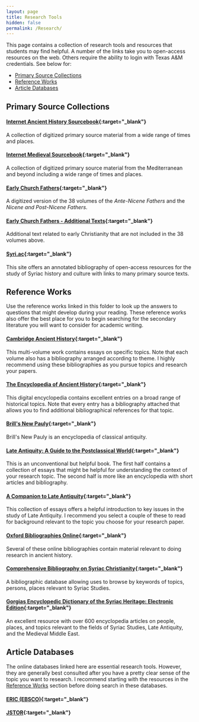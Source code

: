 ```yaml
---
layout: page
title: Research Tools
hidden: false
permalink: /Research/
---
```

This page contains a collection of research tools and resources that
students may find helpful. A number of the links take you to open-access 
resources on the web. Others require the ability to login with Texas A&M 
credentials. See below for:
* [Primary Source Collections](#primaries)
* [Reference Works](#reference)
* [Article Databases](#databases)

## <a name="primaries"/>Primary Source Collections

#### [Internet Ancient History Sourcebook](https://sourcebooks.fordham.edu/ancient/asbook.asp){:target="_blank"}
A collection of digitized primary source material from a wide range of times and places. 

#### [Internet Medieval Sourcebook](https://sourcebooks.fordham.edu/sbook.asp){:target="_blank"}
A collection of digitized primary source material from the Mediterranean and beyond 
including a wide range of times and places.

#### [Early Church Fathers](http://www.tertullian.org/fathers2/){:target="_blank"}
A digitized version of the 38 volumes of the _Ante-Nicene Fathers_ and the 
_Nicene and Post-Nicene Fathers_.

#### [Early Church Fathers - Additional Texts](http://www.tertullian.org/fathers/){:target="_blank"}
Additional text related to early Christianity that are not included in the 38 volumes 
above.

#### [Syri.ac](http://syri.ac/){:target="_blank"}
This site offers an annotated bibliography of open-access resources for the study 
of Syriac history and culture with links to many primary source texts.


## <a name="reference"/>Reference Works
Use the reference works linked in this folder to look up the answers to questions 
that might develop during your reading. These reference works also offer the 
best place for you to begin searching for the secondary literature you will 
want to consider for academic writing.


#### [Cambridge Ancient History](http://proxy.library.tamu.edu/login?url=http://histories.cambridge.org/uid=9575/collection?id=set_cambridge_ancient_history){:target="_blank"}
This multi-volume work contains essays on specific topics. Note that each volume also 
has a bibliography arranged according to theme. I highly recommend using these 
bibliographies as you pursue topics and research your papers.

#### [The Encyclopedia of Ancient History](http://proxy.library.tamu.edu/login?url=http://dx.doi.org/10.1002/9781444338386){:target="_blank"}
This digital encyclopedia contains excellent entries on a broad range of historical 
topics. Note that every entry has a bibliography attached that allows you to find 
additional bibliographical references for that topic.

#### [Brill's New Pauly](http://proxy.library.tamu.edu/login?url=http://coral.library.tamu.edu/resourcelink.php?resource=1132){:target="_blank"}
Brill's New Pauly is an encyclopedia of classical antiquity. 

#### [Late Antiquity: A Guide to the Postclassical World](http://proxy.library.tamu.edu/login?url=http://www.credoreference.com/book/hupla){:target="_blank"}
This is an unconventional but helpful book. The first half contains a collection 
of essays that might be helpful for understanding the context of your research topic. 
The second half is more like an encyclopedia with short articles and bibliography.

#### [A Companion to Late Antiquity](http://proxy.library.tamu.edu/login?url=http://dx.doi.org/10.1002/9781444306101){:target="_blank"}
This collection of essays offers a helpful introduction to key issues in the study 
of Late Antiquity. I recommend you select a couple of these to read for background 
relevant to the topic you choose for your research paper.

#### [Oxford Bibliographies Online](http://proxy.library.tamu.edu/login?url=http://coral.library.tamu.edu/resourcelink.php?resource=2629){:target="_blank"}
Several of these online bibliographies contain material relevant to doing research 
in ancient history.

#### [Comprehensive Bibliography on Syriac Christianity](http://www.csc.org.il/db/browse.aspx?db=SB&sT=keywords){:target="_blank"}
A bibliographic database allowing uses to browse by keywords of topics, persons,
places relevant to Syriac Studies.

#### [Gorgias Encyclopedic Dictionary of the Syriac Heritage: Electronic Edition](https://gedsh.bethmardutho.org/){:target="_blank"}
An excellent resource with over 600 encyclopedia articles on people, places, and topics relevant to 
the fields of Syriac Studies, Late Antiquity, and the Medieval Middle East.

## <a name="databases"/>Article Databases
The online databases linked here are essential research tools. However, they 
are generally best consulted after you have a pretty clear sense of the 
topic you want to research. I recommend starting with the resources in the 
[Reference Works](#reference) section before doing search in these databases.

#### [ERIC (EBSCO)](http://proxy.library.tamu.edu/login?url=https://coral.library.tamu.edu/resourcelink.php?resource=1960){:target="_blank"}

#### [JSTOR](http://proxy.library.tamu.edu/login?url=https://coral.library.tamu.edu/resourcelink.php?resource=2288){:target="_blank"}
